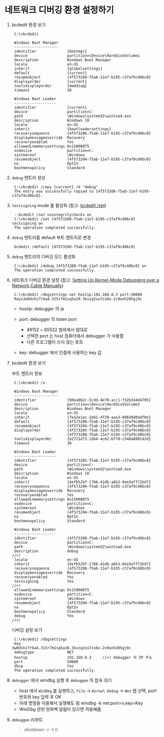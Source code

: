 # 네트워크 디버깅 환경 설정하기

1. bcdedit 환경 보기

		C:\>bcdedit

		Windows Boot Manager
		--------------------
		identifier              {bootmgr}
		device                  partition=\Device\HarddiskVolume1
		description             Windows Boot Manager
		locale                  en-US
		inherit                 {globalsettings}
		default                 {current}
		resumeobject            {4f573204-f5ab-11e7-b195-c37af9c40bc0}
		displayorder            {current}
		toolsdisplayorder       {memdiag}
		timeout                 30

		Windows Boot Loader
		-------------------
		identifier              {current}
		device                  partition=C:
		path                    \Windows\system32\winload.exe
		description             Windows 10
		locale                  en-US
		inherit                 {bootloadersettings}
		recoverysequence        {4f573206-f5ab-11e7-b195-c37af9c40bc0}
		displaymessageoverride  Recovery
		recoveryenabled         Yes
		allowedinmemorysettings 0x15000075
		osdevice                partition=C:
		systemroot              \Windows
		resumeobject            {4f573204-f5ab-11e7-b195-c37af9c40bc0}
		nx                      OptIn
		bootmenupolicy          Standard

1. `debug` 엔트리 생성

		C:\>bcdedit /copy {current} /d "debug"
		The entry was successfully copied to {4f573208-f5ab-11e7-b195-c37af9c40bc0}.

1. `testsigning` mode 를 활성화 (참고: [bcdedit /set](https://docs.microsoft.com/en-us/windows-hardware/drivers/devtest/bcdedit--set))

		--bcdedit /set nointegritychecks on
		C:\>bcdedit /set {4f573208-f5ab-11e7-b195-c37af9c40bc0} testsigning on
		The operation completed successfully.

1. `debug` 엔트리를 default 부트 엔트리로 변경

		bcdedit /default {4f573208-f5ab-11e7-b195-c37af9c40bc0}

1. `debug` 엔트리의 디버깅 모드 활성화 

		C:\>bcdedit /debug {4f573208-f5ab-11e7-b195-c37af9c40bc0} on
		The operation completed successfully.

1. 네트워크 디버깅 환경 설정 (참고: [Setting Up Kernel-Mode Debugging over a Network Cable Manually](https://goo.gl/6mepWb))

		C:\>bcdedit /dbgsettings net hostip:192.168.0.3 port:50000
		Key=3w0dshz7rba4.315r7m1sq5a10.3kxzq2so7zx6o.2v9anh20hgj9c

	- hostip: debugger 의 ip
	- port: debugger 의 listen port
		- 49152 ~ 65532 범위에서 맘대로
		- 선택한 port 는 host 컴퓨터에서 debugger 가 사용함
		- 다른 프로그램이 쓰지 않는 포트

	- key: debugger 에서 인증에 사용하는 key 값

1. bcdedit 환경 보기

	부트 엔트리 정보 

		C:\>bcdedit /v

		Windows Boot Manager
		--------------------
		identifier              {9dea862c-5cdd-4e70-acc1-f32b344d4795}
		device                  partition=\Device\HarddiskVolume1
		description             Windows Boot Manager
		locale                  en-US
		inherit                 {7ea2e1ac-2e61-4728-aaa3-896d9d0a9f0e}
		default                 {4f573208-f5ab-11e7-b195-c37af9c40bc0}
		resumeobject            {4f573204-f5ab-11e7-b195-c37af9c40bc0}
		displayorder            {4f573205-f5ab-11e7-b195-c37af9c40bc0}
								{4f573208-f5ab-11e7-b195-c37af9c40bc0}
		toolsdisplayorder       {b2721d73-1db4-4c62-bf78-c548a880142d}
		timeout                 30

		Windows Boot Loader
		-------------------
		identifier              {4f573205-f5ab-11e7-b195-c37af9c40bc0}
		device                  partition=C:
		path                    \Windows\system32\winload.exe
		description             Windows 10
		locale                  en-US
		inherit                 {6efb52bf-1766-41db-a6b3-0ee5eff72bd7}
		recoverysequence        {4f573206-f5ab-11e7-b195-c37af9c40bc0}
		displaymessageoverride  Recovery
		recoveryenabled         Yes
		allowedinmemorysettings 0x15000075
		osdevice                partition=C:
		systemroot              \Windows
		resumeobject            {4f573204-f5ab-11e7-b195-c37af9c40bc0}
		nx                      OptIn
		bootmenupolicy          Standard

		Windows Boot Loader
		-------------------
		identifier              {4f573208-f5ab-11e7-b195-c37af9c40bc0}
		device                  partition=C:
		path                    \Windows\system32\winload.exe
		description             debug									//<!
		locale                  en-US
		inherit                 {6efb52bf-1766-41db-a6b3-0ee5eff72bd7}
		recoverysequence        {4f573206-f5ab-11e7-b195-c37af9c40bc0}
		displaymessageoverride  Recovery
		recoveryenabled         Yes
		testsigning             Yes										//<!
		allowedinmemorysettings 0x15000075
		osdevice                partition=C:
		systemroot              \Windows
		resumeobject            {4f573204-f5ab-11e7-b195-c37af9c40bc0}
		nx                      OptIn
		bootmenupolicy          Standard
		debug                   Yes										//<!


	디버깅 설정 보기 

		C:\>bcdedit /dbgsettings
		key                     3w0dshz7rba4.315r7m1sq5a10.3kxzq2so7zx6o.2v9anh20hgj9c
		debugtype               NET
		hostip                  192.168.0.3		//<! debugger 의 IP 주소
		port                    50000
		dhcp                    Yes
		The operation completed successfully.
		
1. `debugger` 에서 windbg 실행 후 `debuggee` 의 접속 대기

	- host 에서 `WinDbg` 를 실행하고, `File` -> `Kernel Debug` -> `Net` 탭 선택, port 번호와 key 입력 후 OK
	- 아래 명령을 이용해서 실행해도 됨
			windbg -k net:port=n,key=Key 
	- WinDbg 관련 방화벽 알람이 있으면 허용해줌

1. `debuggee` 리부트

	> shutdown -r -t 0